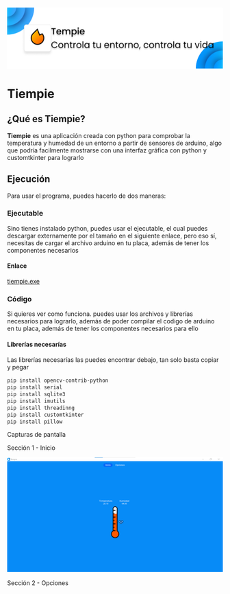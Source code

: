 ![](https://github.com/RafaelAlejandro20/tiempie/blob/c47cbcecda2badd26b3e4f9f9a49de54245eb658/tempie.png)

# Tiempie

## ¿Qué es Tiempie?

<strong>Tiempie</strong> es una aplicación creada con python para comprobar la temperatura y humedad de un entorno a partir de sensores de arduino, algo que podría facilmente mostrarse con una interfaz gráfica con python y customtkinter para lograrlo

## Ejecución

Para usar el programa, puedes hacerlo de dos maneras:

### Ejecutable

Sino tienes instalado python, puedes usar el ejecutable, el cual puedes descargar externamente por el tamaño en el siguiente enlace, pero eso sí, necesitas de cargar el archivo arduino en tu placa, además de tener los componentes necesarios

#### Enlace

[tiempie.exe](https://drive.google.com/file/d/1e2K8fOrCTO0-M4BQdN7RZ8TN_iwCjK4H/view?usp=sharing)

### Código

Si quieres ver como funciona. puedes usar los archivos y librerías necesarios para lograrlo, además de poder compilar el codigo de arduino en tu placa, además de tener los componentes necesarios para ello

#### Librerías necesarías

Las librerías necesarías las puedes encontrar debajo, tan solo basta copiar y pegar

```
pip install opencv-contrib-python
pip install serial
pip install sqlite3
pip install imutils
pip install threadinng
pip install customtkinter
pip install pillow
```

Capturas de pantalla

Sección 1 - Inicio

![](https://github.com/RafaelAlejandro20/tiempie/blob/83c2324f23bd1e488fc04628345c00dc7be04efd/c1.png)

Sección 2 - Opciones

![]()
